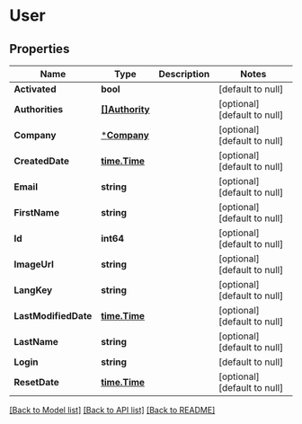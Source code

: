 # User

## Properties
Name | Type | Description | Notes
------------ | ------------- | ------------- | -------------
**Activated** | **bool** |  | [default to null]
**Authorities** | [**[]Authority**](Authority.md) |  | [optional] [default to null]
**Company** | [***Company**](Company.md) |  | [optional] [default to null]
**CreatedDate** | [**time.Time**](time.Time.md) |  | [optional] [default to null]
**Email** | **string** |  | [optional] [default to null]
**FirstName** | **string** |  | [optional] [default to null]
**Id** | **int64** |  | [optional] [default to null]
**ImageUrl** | **string** |  | [optional] [default to null]
**LangKey** | **string** |  | [optional] [default to null]
**LastModifiedDate** | [**time.Time**](time.Time.md) |  | [optional] [default to null]
**LastName** | **string** |  | [optional] [default to null]
**Login** | **string** |  | [default to null]
**ResetDate** | [**time.Time**](time.Time.md) |  | [optional] [default to null]

[[Back to Model list]](../README.md#documentation-for-models) [[Back to API list]](../README.md#documentation-for-api-endpoints) [[Back to README]](../README.md)


